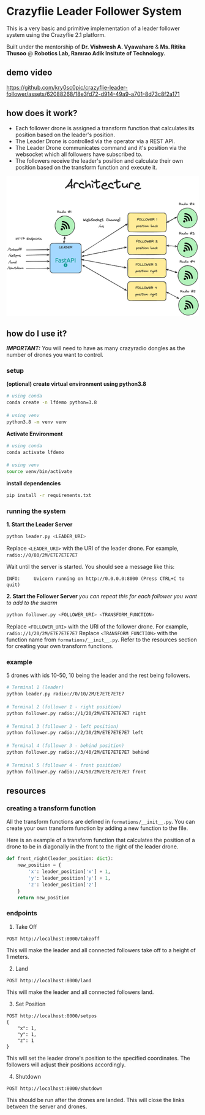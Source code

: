 # Crazyflie Leader Follower System
This is a very basic and primitive implementation of a leader follower system using the Crazyflie 2.1 platform. 

Built under the mentorship of **Dr. Vishwesh A. Vyawahare** &  **Ms. Ritika Thusoo**  @ **Robotics Lab, Ramrao Adik Insitute of Technology.**

## demo video
https://github.com/kry0sc0pic/crazyflie-leader-follower/assets/62088268/18e3fd72-d914-49a9-a701-8d73c8f2a171



## how does it work?
- Each follower drone is assigned a transform function that calculates its position based on the leader's position.
- The Leader Drone is controlled via the operator via a REST API.
- The Leader Drone communicates command and it's position via the websocket which all followers have subscribed to.
- The followers receive the leader's position and calculate their own position based on the transform function and execute it.

![Architecture](docs/architecture.png)


## how do I use it?
***IMPORTANT:*** You will need to have as many crazyradio dongles as the number of drones you want to control.

### setup 
**(optional) create virtual environment using python3.8**
```bash
# using conda
conda create -n lfdemo python=3.8

# using venv
python3.8 -m venv venv

```

**Activate Environment**
```bash
# using conda
conda activate lfdemo

# using venv
source venv/bin/activate
```

**install dependencies**
```bash
pip install -r requirements.txt
```

### running the system

**1. Start the Leader Server**
```bash
python leader.py <LEADER_URI>
```

Replace `<LEADER_URI>` with the URI of the leader drone. For example, `radio://0/80/2M/E7E7E7E7E7`

Wait until the server is started. You should see a message like this:
```
INFO:     Uvicorn running on http://0.0.0.0:8000 (Press CTRL+C to quit)
```

**2. Start the Follower Server**
_you can repeat this for each follower you want to add to the swarm_
```bash
python follower.py <FOLLOWER_URI> <TRANSFORM_FUNCTION>
```

Replace `<FOLLOWER_URI>` with the URI of the follower drone. For example, `radio://1/20/2M/E7E7E7E7E7`
Replace `<TRANSFORM_FUNCTION>` with the function name from `formations/__init__.py`. Refer to the resources section for creating your own transform functions.

### example
5 drones with ids 10-50, 10 being the leader and the rest being followers. 
```bash
# Terminal 1 (leader)
python leader.py radio://0/10/2M/E7E7E7E7E7

# Terminal 2 (follower 1 - right position)
python follower.py radio://1/20/2M/E7E7E7E7E7 right

# Terminal 3 (follower 2 - left position)
python follower.py radio://2/30/2M/E7E7E7E7E7 left

# Terminal 4 (follower 3 - behind position)
python follower.py radio://3/40/2M/E7E7E7E7E7 behind

# Terminal 5 (follower 4 - front position)
python follower.py radio://4/50/2M/E7E7E7E7E7 front
```

## resources
### creating a transform function
All the transform functions are defined in `formations/__init__.py`. You can create your own transform function by adding a new function to the file.

Here is an example of a transform function that calculates the position of a drone to be in diagonally in the front to the right of the leader drone.
```python
def front_right(leader_position: dict):
    new_position = {
        'x': leader_position['x'] + 1,
        'y': leader_position['y'] + 1,
        'z': leader_position['z']
    }
    return new_position
``` 

### endpoints
1. Take Off
```
POST http://localhost:8000/takeoff
```
This will make the leader and all connected followers take off to a height of 1 meters.

2. Land
```
POST http://localhost:8000/land
```
This will make the leader and all connected followers land.

3. Set Position
```
POST http://localhost:8000/setpos
{
    "x": 1,
    "y": 1,
    "z": 1
}
```
This will set the leader drone's position to the specified coordinates. The followers will adjust their positions accordingly.

4. Shutdown
```
POST http://localhost:8000/shutdown
```
This should be run after the drones are landed. This will close the links between the server and drones.